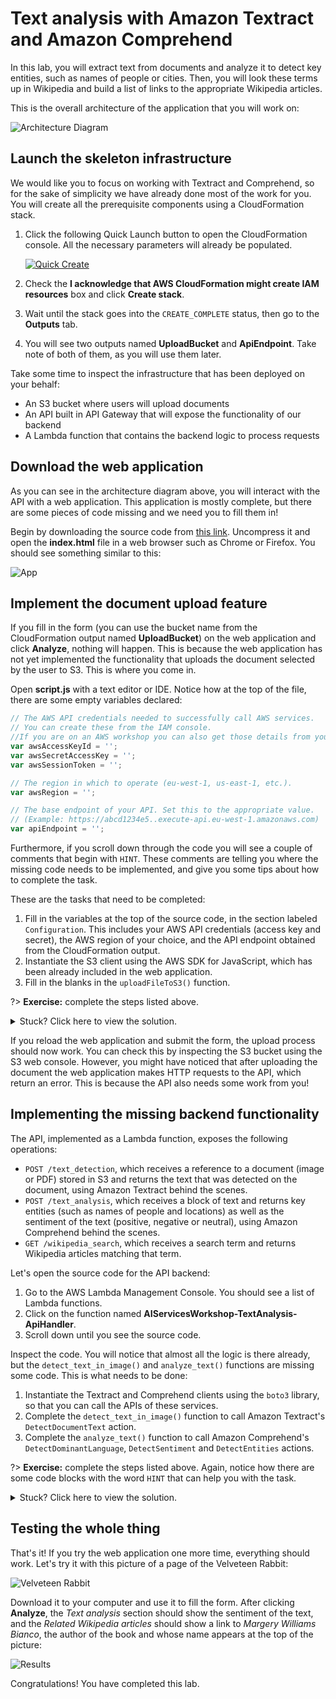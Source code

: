 # Text analysis with Amazon Textract and Amazon Comprehend

In this lab, you will extract text from documents and analyze it to detect key entities, such as names of people or cities. Then, you will look these terms up in Wikipedia and build a list of links to the appropriate Wikipedia articles.

This is the overall architecture of the application that you will work on:

![Architecture Diagram](./architecture_diagram.png)

## Launch the skeleton infrastructure

We would like you to focus on working with Textract and Comprehend, so for the sake of simplicity we have already done most of the work for you. You will create all the prerequisite components using a CloudFormation stack.

1. Click the following Quick Launch button to open the CloudFormation console. All the necessary parameters will already be populated.

	[![Quick Create](../../_media/cloudformation-launch-stack.png)](https://eu-west-1.console.aws.amazon.com/cloudformation/home?region=eu-west-1#/stacks/create/review?templateURL=https://aimlworkshopspipeline-workshopresourcesbucket-22rpkozo2usk.s3-eu-west-1.amazonaws.com/aiml-workshops-text-analysis.template.yaml&stackName=AIWorkshopsTextAnalysis&param_ApiFunctionCodeS3Bucket=aimlworkshopspipeline-workshopresourcesbucket-22rpkozo2usk&param_ApiFunctionCodeS3Key=aiml-workshops-text-analysis-api.zip)

2. Check the **I acknowledge that AWS CloudFormation might create IAM resources** box and click **Create stack**.

3. Wait until the stack goes into the `CREATE_COMPLETE` status, then go to the **Outputs** tab.

4. You will see two outputs named **UploadBucket** and **ApiEndpoint**. Take note of both of them, as you will use them later.

Take some time to inspect the infrastructure that has been deployed on your behalf:

* An S3 bucket where users will upload documents
* An API built in API Gateway that will expose the functionality of our backend
* A Lambda function that contains the backend logic to process requests

## Download the web application

As you can see in the architecture diagram above, you will interact with the API with a web application. This application is mostly complete, but there are some pieces of code missing and we need you to fill them in!

Begin by downloading the source code from [this link](https://aimlworkshopspipeline-workshopresourcesbucket-22rpkozo2usk.s3-eu-west-1.amazonaws.com/aiml-workshops-text-analysis-www.zip). Uncompress it and open the **index.html** file in a web browser such as Chrome or Firefox. You should see something similar to this:

![App](./app_screenshot.png)

## Implement the document upload feature

If you fill in the form (you can use the bucket name from the CloudFormation output named **UploadBucket**) on the web application and click **Analyze**, nothing will happen. This is because the web application has not yet implemented the functionality that uploads the document selected by the user to S3. This is where you come in.

Open **script.js** with a text editor or IDE. Notice how at the top of the file, there are some empty variables declared:

```js
// The AWS API credentials needed to successfully call AWS services.
// You can create these from the IAM console.
//If you are on an AWS workshop you can also get those details from your Event Engine console.
var awsAccessKeyId = '';
var awsSecretAccessKey = '';
var awsSessionToken = '';

// The region in which to operate (eu-west-1, us-east-1, etc.).
var awsRegion = '';

// The base endpoint of your API. Set this to the appropriate value.
// (Example: https://abcd1234e5..execute-api.eu-west-1.amazonaws.com)
var apiEndpoint = '';
```

Furthermore, if you scroll down through the code you will see a couple of comments that begin with `HINT`. These comments are telling you where the missing code needs to be implemented, and give you some tips about how to complete the task.

These are the tasks that need to be completed:

1. Fill in the variables at the top of the source code, in the section labeled `Configuration`. This includes your AWS API credentials (access key and secret), the AWS region of your choice, and the API endpoint obtained from the CloudFormation output.
2. Instantiate the S3 client using the AWS SDK for JavaScript, which has been already included in the web application.
3. Fill in the blanks in the `uploadFileToS3()` function.

?> **Exercise:** complete the steps listed above.

<details>
<summary>Stuck? Click here to view the solution.</summary>

The S3 client can be initialized as follows:

```js
var s3Client = new AWS.S3(
	{
		accessKeyId: awsAccessKeyId,
		secretAccessKey: awsSecretAccessKey,
		sessionToken: awsSessionToken,
		region: awsRegion
	}
);
```

The `uploadFileToS3()` function code should look like this. Not how we are calling `upload()` on the S3 client and then either resolving or rejecting `promise` depending on the operation result:

```js
function uploadFileToS3(file, bucket) {
	var promise = new Promise((resolve, reject) => {
		var params = {Bucket: bucket, Key: file.name, Body: file};
		s3Client.upload(params, function(err, data) {
			if (err) {
				reject(err);
			} else {
				resolve(data);
			}
		});
	});
	return promise;
}
```

</details>

If you reload the web application and submit the form, the upload process should now work. You can check this by inspecting the S3 bucket using the S3 web console. However, you might have noticed that after uploading the document the web application makes HTTP requests to the API, which return an error. This is because the API also needs some work from you!

## Implementing the missing backend functionality

The API, implemented as a Lambda function, exposes the following operations:

* `POST /text_detection`, which receives a reference to a document (image or PDF) stored in S3 and returns the text that was detected on the document, using Amazon Textract behind the scenes.
* `POST /text_analysis`, which receives a block of text and returns key entities (such as names of people and locations) as well as the sentiment of the text (positive, negative or neutral), using Amazon Comprehend behind the scenes.
* `GET /wikipedia_search`, which receives a search term and returns Wikipedia articles matching that term.

Let's open the source code for the API backend:

1. Go to the AWS Lambda Management Console. You should see a list of Lambda functions.
2. Click on the function named **AIServicesWorkshop-TextAnalysis-ApiHandler**.
3. Scroll down until you see the source code.

Inspect the code. You will notice that almost all the logic is there already, but the `detect_text_in_image()` and `analyze_text()` functions are missing some code. This is what needs to be done:

1. Instantiate the Textract and Comprehend clients using the `boto3` library, so that you can call the APIs of these services.
2. Complete the `detect_text_in_image()` function to call Amazon Textract's `DetectDocumentText` action.
3. Complete the `analyze_text()` function to call Amazon Comprehend's `DetectDominantLanguage`, `DetectSentiment` and `DetectEntities` actions.

?> **Exercise:** complete the steps listed above. Again, notice how there are some code blocks with the word `HINT` that can help you with the task.

<details>
<summary>Stuck? Click here to view the solution.</summary>

As with the web client, you need to first instantiate the clients for the relevant AWS services that you will be calling afterwards. In this case, Textract and Comprehend:

```python
textract = boto3.client('textract')
comprehend = boto3.client('comprehend')
```

The `detect_text_in_image()` can be implemented as follows. Notice how we are getting only the blocks of type `LINE` and then joining them all together with newline characters (`\n`):

```python
def detect_text_in_image(bucket_name, key):
    response = textract.detect_document_text(
        Document={
            'S3Object': {
                'Bucket': bucket_name,
                'Name': key
            }
        }
    )
    blocks = filter(lambda x: x['BlockType'] == 'LINE', response['Blocks'])
    lines = map(lambda x: x['Text'], blocks)
    return "\n".join(lines)
```

Finally, the `analyze_text()` function can be implemented like this (both `detect_sentiment()` and `detect_entities()` expect a language code as a paremeter, so we call `detect_dominant_language()` first to get it):

```python
def analyze_text(text):
    response = comprehend.detect_dominant_language(
        Text=text
    )
    language = response['Languages'][0]['LanguageCode']

    response = comprehend.detect_sentiment(
        Text=text,
        LanguageCode=language
    )
    sentiment = {'Sentiment': response['Sentiment'], 'SentimentScore': response['SentimentScore']}

    response = comprehend.detect_entities(
        Text=text,
        LanguageCode=language
    )
    entities = filter(lambda x: x['Type'] not in ['DATE', 'QUANTITY'], response['Entities'])

    return {'Language': language, 'SentimentAnalysis': sentiment, 'Entities': list(entities)}
```

Click **Deploy** to begin using the new version of your Lambda function.

</details>

## Testing the whole thing

That's it! If you try the web application one more time, everything should work. Let's try it with this picture of a page of the Velveteen Rabbit:

![Velveteen Rabbit](velveteen_rabbit.jpg)

Download it to your computer and use it to fill the form. After clicking **Analyze**, the _Text analysis_ section should show the sentiment of the text, and the _Related Wikipedia articles_ should show a link to _Margery Williams Bianco_, the author of the book and whose name appears at the top of the picture:

![Results](analysis_results.png)

Congratulations! You have completed this lab.
